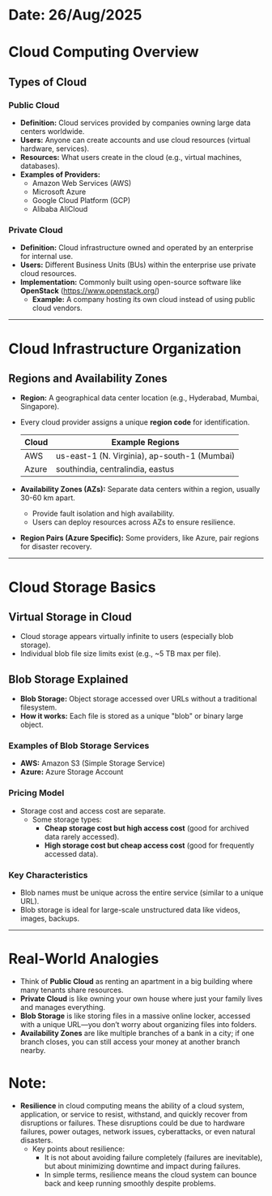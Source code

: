 # Date: 26/Aug/2025
# Cloud Computing Overview

## Types of Cloud

### Public Cloud
- **Definition:** Cloud services provided by companies owning large data centers worldwide.
- **Users:** Anyone can create accounts and use cloud resources (virtual hardware, services).
- **Resources:** What users create in the cloud (e.g., virtual machines, databases).
- **Examples of Providers:**
  - Amazon Web Services (AWS)
  - Microsoft Azure
  - Google Cloud Platform (GCP)
  - Alibaba AliCloud

### Private Cloud
- **Definition:** Cloud infrastructure owned and operated by an enterprise for internal use.
- **Users:** Different Business Units (BUs) within the enterprise use private cloud resources.
- **Implementation:** Commonly built using open-source software like **OpenStack** (https://www.openstack.org/)
    - **Example:** A company hosting its own cloud instead of using public cloud vendors.

***

# Cloud Infrastructure Organization

## Regions and Availability Zones

- **Region:** A geographical data center location (e.g., Hyderabad, Mumbai, Singapore).
- Every cloud provider assigns a unique **region code** for identification.
  
  | Cloud | Example Regions               |
  |-------|------------------------------|
  | AWS   | us-east-1 (N. Virginia), ap-south-1 (Mumbai) |
  | Azure | southindia, centralindia, eastus           |

- **Availability Zones (AZs):** Separate data centers within a region, usually 30-60 km apart.
  - Provide fault isolation and high availability.
  - Users can deploy resources across AZs to ensure resilience.

- **Region Pairs (Azure Specific):** Some providers, like Azure, pair regions for disaster recovery.

***

# Cloud Storage Basics

## Virtual Storage in Cloud

- Cloud storage appears virtually infinite to users (especially blob storage).
- Individual blob file size limits exist (e.g., ~5 TB max per file).

## Blob Storage Explained

- **Blob Storage:** Object storage accessed over URLs without a traditional filesystem.
- **How it works:** Each file is stored as a unique "blob" or binary large object.
  
### Examples of Blob Storage Services
- **AWS:** Amazon S3 (Simple Storage Service)
- **Azure:** Azure Storage Account

### Pricing Model
- Storage cost and access cost are separate.
  - Some storage types:  
    - **Cheap storage cost but high access cost** (good for archived data rarely accessed).  
    - **High storage cost but cheap access cost** (good for frequently accessed data).

### Key Characteristics
- Blob names must be unique across the entire service (similar to a unique URL).
- Blob storage is ideal for large-scale unstructured data like videos, images, backups.

***

# Real-World Analogies

- Think of **Public Cloud** as renting an apartment in a big building where many tenants share resources.
- **Private Cloud** is like owning your own house where just your family lives and manages everything.
- **Blob Storage** is like storing files in a massive online locker, accessed with a unique URL—you don’t worry about organizing files into folders.
- **Availability Zones** are like multiple branches of a bank in a city; if one branch closes, you can still access your money at another branch nearby.


# Note: 
- **Resilience** in cloud computing means the ability of a cloud system, application, or service to resist, withstand, and quickly recover from disruptions or failures. These disruptions could be due to hardware failures, power outages, network issues, cyberattacks, or even natural disasters.
    - Key points about resilience:
      - It is not about avoiding failure completely (failures are inevitable), but about minimizing    downtime and impact during failures.
      - In simple terms, resilience means the cloud system can bounce back and keep running smoothly despite problems.

